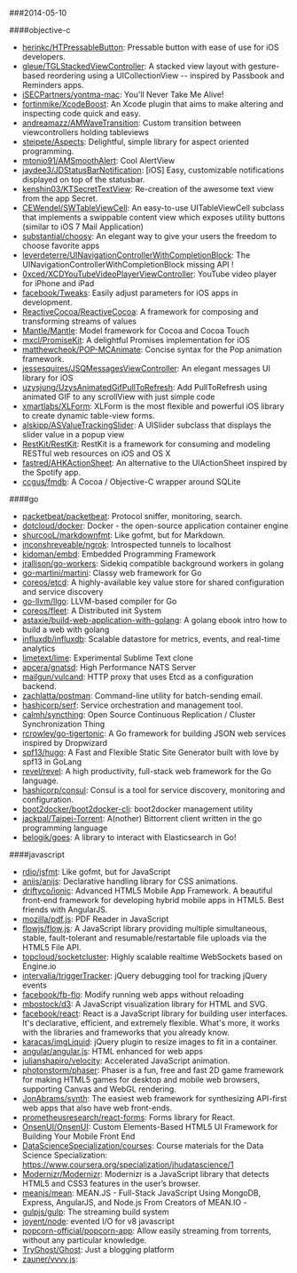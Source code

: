 ###2014-05-10

####objective-c
* [herinkc/HTPressableButton](https://github.com/herinkc/HTPressableButton): Pressable button with ease of use for iOS developers.
* [gleue/TGLStackedViewController](https://github.com/gleue/TGLStackedViewController): A stacked view layout with gesture-based reordering using a UICollectionView -- inspired by Passbook and Reminders apps.
* [iSECPartners/yontma-mac](https://github.com/iSECPartners/yontma-mac): You'll Never Take Me Alive!
* [fortinmike/XcodeBoost](https://github.com/fortinmike/XcodeBoost): An Xcode plugin that aims to make altering and inspecting code quick and easy.
* [andreamazz/AMWaveTransition](https://github.com/andreamazz/AMWaveTransition): Custom transition between viewcontrollers holding tableviews
* [steipete/Aspects](https://github.com/steipete/Aspects): Delightful, simple library for aspect oriented programming.
* [mtonio91/AMSmoothAlert](https://github.com/mtonio91/AMSmoothAlert): Cool AlertView
* [jaydee3/JDStatusBarNotification](https://github.com/jaydee3/JDStatusBarNotification): [iOS] Easy, customizable notifications displayed on top of the statusbar.
* [kenshin03/KTSecretTextView](https://github.com/kenshin03/KTSecretTextView): Re-creation of the awesome text view from the app Secret.
* [CEWendel/SWTableViewCell](https://github.com/CEWendel/SWTableViewCell): An easy-to-use UITableViewCell subclass that implements a swippable content view which exposes utility buttons (similar to iOS 7 Mail Application)
* [substantial/choosy](https://github.com/substantial/choosy): An elegant way to give your users the freedom to choose favorite apps
* [leverdeterre/UINavigationControllerWithCompletionBlock](https://github.com/leverdeterre/UINavigationControllerWithCompletionBlock): The UINavigationControllerWithCompletionBlock missing API !
* [0xced/XCDYouTubeVideoPlayerViewController](https://github.com/0xced/XCDYouTubeVideoPlayerViewController): YouTube video player for iPhone and iPad
* [facebook/Tweaks](https://github.com/facebook/Tweaks): Easily adjust parameters for iOS apps in development.
* [ReactiveCocoa/ReactiveCocoa](https://github.com/ReactiveCocoa/ReactiveCocoa): A framework for composing and transforming streams of values
* [Mantle/Mantle](https://github.com/Mantle/Mantle): Model framework for Cocoa and Cocoa Touch
* [mxcl/PromiseKit](https://github.com/mxcl/PromiseKit): A delightful Promises implementation for iOS
* [matthewcheok/POP-MCAnimate](https://github.com/matthewcheok/POP-MCAnimate): Concise syntax for the Pop animation framework.
* [jessesquires/JSQMessagesViewController](https://github.com/jessesquires/JSQMessagesViewController): An elegant messages UI library for iOS
* [uzysjung/UzysAnimatedGifPullToRefresh](https://github.com/uzysjung/UzysAnimatedGifPullToRefresh): Add PullToRefresh using animated GIF to any scrollView with just simple code
* [xmartlabs/XLForm](https://github.com/xmartlabs/XLForm): XLForm is the most flexible and powerful iOS library to create dynamic table-view forms.
* [alskipp/ASValueTrackingSlider](https://github.com/alskipp/ASValueTrackingSlider): A UISlider subclass that displays the slider value in a popup view
* [RestKit/RestKit](https://github.com/RestKit/RestKit): RestKit is a framework for consuming and modeling RESTful web resources on iOS and OS X
* [fastred/AHKActionSheet](https://github.com/fastred/AHKActionSheet): An alternative to the UIActionSheet inspired by the Spotify app.
* [ccgus/fmdb](https://github.com/ccgus/fmdb): A Cocoa / Objective-C wrapper around SQLite

####go
* [packetbeat/packetbeat](https://github.com/packetbeat/packetbeat): Protocol sniffer, monitoring, search.
* [dotcloud/docker](https://github.com/dotcloud/docker): Docker - the open-source application container engine
* [shurcooL/markdownfmt](https://github.com/shurcooL/markdownfmt): Like gofmt, but for Markdown.
* [inconshreveable/ngrok](https://github.com/inconshreveable/ngrok): Introspected tunnels to localhost
* [kidoman/embd](https://github.com/kidoman/embd): Embedded Programming Framework
* [jrallison/go-workers](https://github.com/jrallison/go-workers): Sidekiq compatible background workers in golang
* [go-martini/martini](https://github.com/go-martini/martini): Classy web framework for Go
* [coreos/etcd](https://github.com/coreos/etcd): A highly-available key value store for shared configuration and service discovery
* [go-llvm/llgo](https://github.com/go-llvm/llgo): LLVM-based compiler for Go
* [coreos/fleet](https://github.com/coreos/fleet): A Distributed init System
* [astaxie/build-web-application-with-golang](https://github.com/astaxie/build-web-application-with-golang): A golang ebook intro how to build a web with golang
* [influxdb/influxdb](https://github.com/influxdb/influxdb): Scalable datastore for metrics, events, and real-time analytics
* [limetext/lime](https://github.com/limetext/lime): Experimental Sublime Text clone
* [apcera/gnatsd](https://github.com/apcera/gnatsd): High Performance NATS Server
* [mailgun/vulcand](https://github.com/mailgun/vulcand): HTTP proxy that uses Etcd as a configuration backend.
* [zachlatta/postman](https://github.com/zachlatta/postman): Command-line utility for batch-sending email.
* [hashicorp/serf](https://github.com/hashicorp/serf): Service orchestration and management tool.
* [calmh/syncthing](https://github.com/calmh/syncthing): Open Source Continuous Replication / Cluster Synchronization Thing
* [rcrowley/go-tigertonic](https://github.com/rcrowley/go-tigertonic): A Go framework for building JSON web services inspired by Dropwizard
* [spf13/hugo](https://github.com/spf13/hugo): A Fast and Flexible Static Site Generator built with love by spf13 in GoLang
* [revel/revel](https://github.com/revel/revel): A high productivity, full-stack web framework for the Go language.
* [hashicorp/consul](https://github.com/hashicorp/consul): Consul is a tool for service discovery, monitoring and configuration.
* [boot2docker/boot2docker-cli](https://github.com/boot2docker/boot2docker-cli): boot2docker management utility
* [jackpal/Taipei-Torrent](https://github.com/jackpal/Taipei-Torrent): A(nother) Bittorrent client written in the go programming language
* [belogik/goes](https://github.com/belogik/goes): A library to interact with Elasticsearch in Go!

####javascript
* [rdio/jsfmt](https://github.com/rdio/jsfmt): Like gofmt, but for JavaScript
* [anijs/anijs](https://github.com/anijs/anijs): Declarative handling library for CSS animations.
* [driftyco/ionic](https://github.com/driftyco/ionic): Advanced HTML5 Mobile App Framework. A beautiful front-end framework for developing hybrid mobile apps in HTML5. Best friends with AngularJS.
* [mozilla/pdf.js](https://github.com/mozilla/pdf.js): PDF Reader in JavaScript
* [flowjs/flow.js](https://github.com/flowjs/flow.js): A JavaScript library providing multiple simultaneous, stable, fault-tolerant and resumable/restartable file uploads via the HTML5 File API.
* [topcloud/socketcluster](https://github.com/topcloud/socketcluster): Highly scalable realtime WebSockets based on Engine.io
* [intervalia/triggerTracker](https://github.com/intervalia/triggerTracker): jQuery debugging tool for tracking jQuery events
* [facebook/fb-flo](https://github.com/facebook/fb-flo): Modify running web apps without reloading
* [mbostock/d3](https://github.com/mbostock/d3): A JavaScript visualization library for HTML and SVG.
* [facebook/react](https://github.com/facebook/react): React is a JavaScript library for building user interfaces. It's declarative, efficient, and extremely flexible. What's more, it works with the libraries and frameworks that you already know.
* [karacas/imgLiquid](https://github.com/karacas/imgLiquid): jQuery plugin to resize images to fit in a container.
* [angular/angular.js](https://github.com/angular/angular.js): HTML enhanced for web apps
* [julianshapiro/velocity](https://github.com/julianshapiro/velocity): Accelerated JavaScript animation.
* [photonstorm/phaser](https://github.com/photonstorm/phaser): Phaser is a fun, free and fast 2D game framework for making HTML5 games for desktop and mobile web browsers, supporting Canvas and WebGL rendering.
* [JonAbrams/synth](https://github.com/JonAbrams/synth): The easiest web framework for synthesizing API-first web apps that also have web front-ends.
* [prometheusresearch/react-forms](https://github.com/prometheusresearch/react-forms): Forms library for React.
* [OnsenUI/OnsenUI](https://github.com/OnsenUI/OnsenUI): Custom Elements-Based HTML5 UI Framework for Building Your Mobile Front End
* [DataScienceSpecialization/courses](https://github.com/DataScienceSpecialization/courses): Course materials for the Data Science Specialization: https://www.coursera.org/specialization/jhudatascience/1
* [Modernizr/Modernizr](https://github.com/Modernizr/Modernizr): Modernizr is a JavaScript library that detects HTML5 and CSS3 features in the user’s browser.
* [meanjs/mean](https://github.com/meanjs/mean): MEAN.JS - Full-Stack JavaScript Using MongoDB, Express, AngularJS, and Node.js From Creators of MEAN.IO - 
* [gulpjs/gulp](https://github.com/gulpjs/gulp): The streaming build system
* [joyent/node](https://github.com/joyent/node): evented I/O for v8 javascript
* [popcorn-official/popcorn-app](https://github.com/popcorn-official/popcorn-app): Allow easily streaming from torrents, without any particular knowledge.
* [TryGhost/Ghost](https://github.com/TryGhost/Ghost): Just a blogging platform
* [zauner/vvvv.js](https://github.com/zauner/vvvv.js): 
